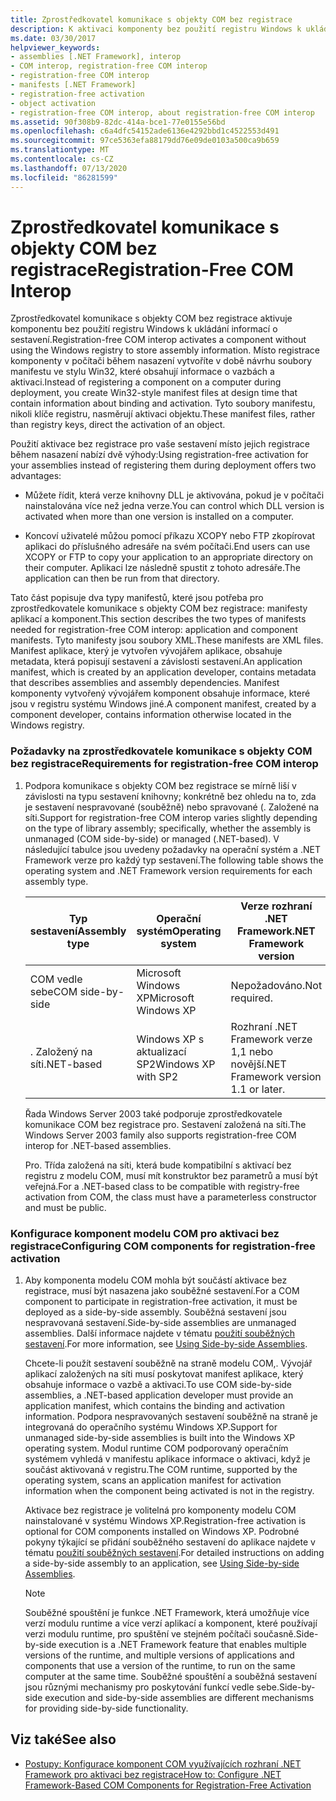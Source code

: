 ```yaml
---
title: Zprostředkovatel komunikace s objekty COM bez registrace
description: K aktivaci komponenty bez použití registru Windows k ukládání informací o sestavení použijte zprostředkovatele komunikace COM bez registrace.
ms.date: 03/30/2017
helpviewer_keywords:
- assemblies [.NET Framework], interop
- COM interop, registration-free COM interop
- registration-free COM interop
- manifests [.NET Framework]
- registration-free activation
- object activation
- registration-free COM interop, about registration-free COM interop
ms.assetid: 90f308b9-82dc-414a-bce1-77e0155e56bd
ms.openlocfilehash: c6a4dfc54152ade6136e4292bbd1c4522553d491
ms.sourcegitcommit: 97ce5363efa88179dd76e09de0103a500ca9b659
ms.translationtype: MT
ms.contentlocale: cs-CZ
ms.lasthandoff: 07/13/2020
ms.locfileid: "86281599"
---
```

# <a name="registration-free-com-interop"></a><span data-ttu-id="69bb8-103">Zprostředkovatel komunikace s objekty COM bez registrace</span><span class="sxs-lookup"><span data-stu-id="69bb8-103">Registration-Free COM Interop</span></span>
<span data-ttu-id="69bb8-104">Zprostředkovatel komunikace s objekty COM bez registrace aktivuje komponentu bez použití registru Windows k ukládání informací o sestavení.</span><span class="sxs-lookup"><span data-stu-id="69bb8-104">Registration-free COM interop activates a component without using the Windows registry to store assembly information.</span></span> <span data-ttu-id="69bb8-105">Místo registrace komponenty v počítači během nasazení vytvoříte v době návrhu soubory manifestu ve stylu Win32, které obsahují informace o vazbách a aktivaci.</span><span class="sxs-lookup"><span data-stu-id="69bb8-105">Instead of registering a component on a computer during deployment, you create Win32-style manifest files at design time that contain information about binding and activation.</span></span> <span data-ttu-id="69bb8-106">Tyto soubory manifestu, nikoli klíče registru, nasměrují aktivaci objektu.</span><span class="sxs-lookup"><span data-stu-id="69bb8-106">These manifest files, rather than registry keys, direct the activation of an object.</span></span>  
  
 <span data-ttu-id="69bb8-107">Použití aktivace bez registrace pro vaše sestavení místo jejich registrace během nasazení nabízí dvě výhody:</span><span class="sxs-lookup"><span data-stu-id="69bb8-107">Using registration-free activation for your assemblies instead of registering them during deployment offers two advantages:</span></span>  
  
- <span data-ttu-id="69bb8-108">Můžete řídit, která verze knihovny DLL je aktivována, pokud je v počítači nainstalována více než jedna verze.</span><span class="sxs-lookup"><span data-stu-id="69bb8-108">You can control which DLL version is activated when more than one version is installed on a computer.</span></span>  
  
- <span data-ttu-id="69bb8-109">Koncoví uživatelé můžou pomocí příkazu XCOPY nebo FTP zkopírovat aplikaci do příslušného adresáře na svém počítači.</span><span class="sxs-lookup"><span data-stu-id="69bb8-109">End users can use XCOPY or FTP to copy your application to an appropriate directory on their computer.</span></span> <span data-ttu-id="69bb8-110">Aplikaci lze následně spustit z tohoto adresáře.</span><span class="sxs-lookup"><span data-stu-id="69bb8-110">The application can then be run from that directory.</span></span>  
  
 <span data-ttu-id="69bb8-111">Tato část popisuje dva typy manifestů, které jsou potřeba pro zprostředkovatele komunikace s objekty COM bez registrace: manifesty aplikací a komponent.</span><span class="sxs-lookup"><span data-stu-id="69bb8-111">This section describes the two types of manifests needed for registration-free COM interop: application and component manifests.</span></span> <span data-ttu-id="69bb8-112">Tyto manifesty jsou soubory XML.</span><span class="sxs-lookup"><span data-stu-id="69bb8-112">These manifests are XML files.</span></span> <span data-ttu-id="69bb8-113">Manifest aplikace, který je vytvořen vývojářem aplikace, obsahuje metadata, která popisují sestavení a závislosti sestavení.</span><span class="sxs-lookup"><span data-stu-id="69bb8-113">An application manifest, which is created by an application developer, contains metadata that describes assemblies and assembly dependencies.</span></span> <span data-ttu-id="69bb8-114">Manifest komponenty vytvořený vývojářem komponent obsahuje informace, které jsou v registru systému Windows jiné.</span><span class="sxs-lookup"><span data-stu-id="69bb8-114">A component manifest, created by a component developer, contains information otherwise located in the Windows registry.</span></span>  
  
### <a name="requirements-for-registration-free-com-interop"></a><span data-ttu-id="69bb8-115">Požadavky na zprostředkovatele komunikace s objekty COM bez registrace</span><span class="sxs-lookup"><span data-stu-id="69bb8-115">Requirements for registration-free COM interop</span></span>  
  
1. <span data-ttu-id="69bb8-116">Podpora komunikace s objekty COM bez registrace se mírně liší v závislosti na typu sestavení knihovny; konkrétně bez ohledu na to, zda je sestavení nespravované (souběžně) nebo spravované (. Založené na síti.</span><span class="sxs-lookup"><span data-stu-id="69bb8-116">Support for registration-free COM interop varies slightly depending on the type of library assembly; specifically, whether the assembly is unmanaged (COM side-by-side) or managed (.NET-based).</span></span> <span data-ttu-id="69bb8-117">V následující tabulce jsou uvedeny požadavky na operační systém a .NET Framework verze pro každý typ sestavení.</span><span class="sxs-lookup"><span data-stu-id="69bb8-117">The following table shows the operating system and .NET Framework version requirements for each assembly type.</span></span>  
  
    |<span data-ttu-id="69bb8-118">Typ sestavení</span><span class="sxs-lookup"><span data-stu-id="69bb8-118">Assembly type</span></span>|<span data-ttu-id="69bb8-119">Operační systém</span><span class="sxs-lookup"><span data-stu-id="69bb8-119">Operating system</span></span>|<span data-ttu-id="69bb8-120">Verze rozhraní .NET Framework</span><span class="sxs-lookup"><span data-stu-id="69bb8-120">.NET Framework version</span></span>|  
    |-------------------|----------------------|----------------------------|  
    |<span data-ttu-id="69bb8-121">COM vedle sebe</span><span class="sxs-lookup"><span data-stu-id="69bb8-121">COM side-by-side</span></span>|<span data-ttu-id="69bb8-122">Microsoft Windows XP</span><span class="sxs-lookup"><span data-stu-id="69bb8-122">Microsoft Windows XP</span></span>|<span data-ttu-id="69bb8-123">Nepožadováno.</span><span class="sxs-lookup"><span data-stu-id="69bb8-123">Not required.</span></span>|  
    |<span data-ttu-id="69bb8-124">. Založený na síti</span><span class="sxs-lookup"><span data-stu-id="69bb8-124">.NET-based</span></span>|<span data-ttu-id="69bb8-125">Windows XP s aktualizací SP2</span><span class="sxs-lookup"><span data-stu-id="69bb8-125">Windows XP with SP2</span></span>|<span data-ttu-id="69bb8-126">Rozhraní .NET Framework verze 1,1 nebo novější.</span><span class="sxs-lookup"><span data-stu-id="69bb8-126">NET Framework version 1.1 or later.</span></span>|  
  
     <span data-ttu-id="69bb8-127">Řada Windows Server 2003 také podporuje zprostředkovatele komunikace COM bez registrace pro. Sestavení založená na síti.</span><span class="sxs-lookup"><span data-stu-id="69bb8-127">The Windows Server 2003 family also supports registration-free COM interop for .NET-based assemblies.</span></span>  
  
     <span data-ttu-id="69bb8-128">Pro. Třída založená na síti, která bude kompatibilní s aktivací bez registru z modelu COM, musí mít konstruktor bez parametrů a musí být veřejná.</span><span class="sxs-lookup"><span data-stu-id="69bb8-128">For a .NET-based class to be compatible with registry-free activation from COM, the class must have a parameterless constructor and must be public.</span></span>  
  
### <a name="configuring-com-components-for-registration-free-activation"></a><span data-ttu-id="69bb8-129">Konfigurace komponent modelu COM pro aktivaci bez registrace</span><span class="sxs-lookup"><span data-stu-id="69bb8-129">Configuring COM components for registration-free activation</span></span>  
  
1. <span data-ttu-id="69bb8-130">Aby komponenta modelu COM mohla být součástí aktivace bez registrace, musí být nasazena jako souběžné sestavení.</span><span class="sxs-lookup"><span data-stu-id="69bb8-130">For a COM component to participate in registration-free activation, it must be deployed as a side-by-side assembly.</span></span> <span data-ttu-id="69bb8-131">Souběžná sestavení jsou nespravovaná sestavení.</span><span class="sxs-lookup"><span data-stu-id="69bb8-131">Side-by-side assemblies are unmanaged assemblies.</span></span>  <span data-ttu-id="69bb8-132">Další informace najdete v tématu [použití souběžných sestavení](/windows/desktop/SbsCs/using-side-by-side-assemblies).</span><span class="sxs-lookup"><span data-stu-id="69bb8-132">For more information, see [Using Side-by-side Assemblies](/windows/desktop/SbsCs/using-side-by-side-assemblies).</span></span>  
  
     <span data-ttu-id="69bb8-133">Chcete-li použít sestavení souběžně na straně modelu COM,. Vývojář aplikací založených na síti musí poskytovat manifest aplikace, který obsahuje informace o vazbě a aktivaci.</span><span class="sxs-lookup"><span data-stu-id="69bb8-133">To use COM side-by-side assemblies, a .NET-based application developer must provide an application manifest, which contains the binding and activation information.</span></span> <span data-ttu-id="69bb8-134">Podpora nespravovaných sestavení souběžně na straně je integrovaná do operačního systému Windows XP.</span><span class="sxs-lookup"><span data-stu-id="69bb8-134">Support for unmanaged side-by-side assemblies is built into the Windows XP operating system.</span></span> <span data-ttu-id="69bb8-135">Modul runtime COM podporovaný operačním systémem vyhledá v manifestu aplikace informace o aktivaci, když je součást aktivovaná v registru.</span><span class="sxs-lookup"><span data-stu-id="69bb8-135">The COM runtime, supported by the operating system, scans an application manifest for activation information when the component being activated is not in the registry.</span></span>  
  
     <span data-ttu-id="69bb8-136">Aktivace bez registrace je volitelná pro komponenty modelu COM nainstalované v systému Windows XP.</span><span class="sxs-lookup"><span data-stu-id="69bb8-136">Registration-free activation is optional for COM components installed on Windows XP.</span></span> <span data-ttu-id="69bb8-137">Podrobné pokyny týkající se přidání souběžného sestavení do aplikace najdete v tématu [použití souběžných sestavení](/windows/desktop/SbsCs/using-side-by-side-assemblies).</span><span class="sxs-lookup"><span data-stu-id="69bb8-137">For detailed instructions on adding a side-by-side assembly to an application, see [Using Side-by-side Assemblies](/windows/desktop/SbsCs/using-side-by-side-assemblies).</span></span>  
  
    > [!NOTE]
    > <span data-ttu-id="69bb8-138">Souběžné spouštění je funkce .NET Framework, která umožňuje více verzí modulu runtime a více verzí aplikací a komponent, které používají verzi modulu runtime, pro spuštění ve stejném počítači současně.</span><span class="sxs-lookup"><span data-stu-id="69bb8-138">Side-by-side execution is a .NET Framework feature that enables multiple versions of the runtime, and multiple versions of applications and components that use a version of the runtime, to run on the same computer at the same time.</span></span> <span data-ttu-id="69bb8-139">Souběžné spouštění a souběžná sestavení jsou různými mechanismy pro poskytování funkcí vedle sebe.</span><span class="sxs-lookup"><span data-stu-id="69bb8-139">Side-by-side execution and side-by-side assemblies are different mechanisms for providing side-by-side functionality.</span></span>  
  
## <a name="see-also"></a><span data-ttu-id="69bb8-140">Viz také</span><span class="sxs-lookup"><span data-stu-id="69bb8-140">See also</span></span>

- [<span data-ttu-id="69bb8-141">Postupy: Konfigurace komponent COM využívajících rozhraní .NET Framework pro aktivaci bez registrace</span><span class="sxs-lookup"><span data-stu-id="69bb8-141">How to: Configure .NET Framework-Based COM Components for Registration-Free Activation</span></span>](configure-net-framework-based-com-components-for-reg.md)
